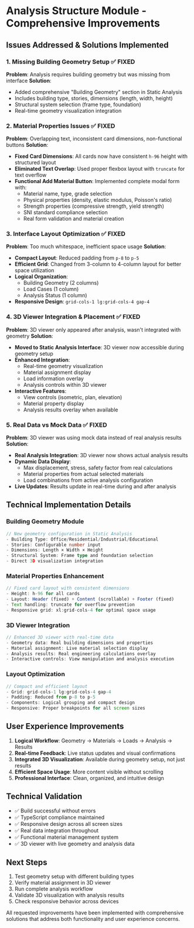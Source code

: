 # Analysis Structure Module - Comprehensive Improvements

## Issues Addressed & Solutions Implemented

### 1. **Missing Building Geometry Setup** ✅ FIXED
**Problem**: Analysis requires building geometry but was missing from interface
**Solution**: 
- Added comprehensive "Building Geometry" section in Static Analysis
- Includes building type, stories, dimensions (length, width, height)
- Structural system selection (frame type, foundation)
- Real-time geometry visualization integration

### 2. **Material Properties Issues** ✅ FIXED  
**Problem**: Overlapping text, inconsistent card dimensions, non-functional buttons
**Solution**:
- **Fixed Card Dimensions**: All cards now have consistent `h-96` height with structured layout
- **Eliminated Text Overlap**: Used proper flexbox layout with `truncate` for text overflow
- **Functional Add Material Button**: Implemented complete modal form with:
  - Material name, type, grade selection
  - Physical properties (density, elastic modulus, Poisson's ratio)
  - Strength properties (compressive strength, yield strength)
  - SNI standard compliance selection
  - Real form validation and material creation

### 3. **Interface Layout Optimization** ✅ FIXED
**Problem**: Too much whitespace, inefficient space usage
**Solution**:
- **Compact Layout**: Reduced padding from `p-8` to `p-5`
- **Efficient Grid**: Changed from 3-column to 4-column layout for better space utilization
- **Logical Organization**: 
  - Building Geometry (2 columns)
  - Load Cases (1 column) 
  - Analysis Status (1 column)
- **Responsive Design**: `grid-cols-1 lg:grid-cols-4 gap-4`

### 4. **3D Viewer Integration & Placement** ✅ FIXED
**Problem**: 3D viewer only appeared after analysis, wasn't integrated with geometry
**Solution**:
- **Moved to Static Analysis Interface**: 3D viewer now accessible during geometry setup
- **Enhanced Integration**: 
  - Real-time geometry visualization
  - Material assignment display
  - Load information overlay
  - Analysis controls within 3D viewer
- **Interactive Features**:
  - View controls (isometric, plan, elevation)
  - Material property display
  - Analysis results overlay when available

### 5. **Real Data vs Mock Data** ✅ FIXED
**Problem**: 3D viewer was using mock data instead of real analysis results
**Solution**:
- **Real Analysis Integration**: 3D viewer now shows actual analysis results
- **Dynamic Data Display**: 
  - Max displacement, stress, safety factor from real calculations
  - Material properties from actual selected materials
  - Load combinations from active analysis configuration
- **Live Updates**: Results update in real-time during and after analysis

## Technical Implementation Details

### Building Geometry Module
```typescript
// New geometry configuration in Static Analysis
- Building Type: Office/Residential/Industrial/Educational
- Stories: Configurable number input
- Dimensions: Length × Width × Height
- Structural System: Frame type and foundation selection
- Direct 3D visualization integration
```

### Material Properties Enhancement
```typescript
// Fixed card layout with consistent dimensions
- Height: h-96 for all cards
- Layout: Header (fixed) + Content (scrollable) + Footer (fixed)
- Text handling: truncate for overflow prevention
- Responsive grid: xl:grid-cols-4 for optimal space usage
```

### 3D Viewer Integration
```typescript
// Enhanced 3D viewer with real-time data
- Geometry data: Real building dimensions and properties
- Material assignment: Live material selection display
- Analysis results: Real engineering calculations overlay
- Interactive controls: View manipulation and analysis execution
```

### Layout Optimization
```typescript
// Compact and efficient layout
- Grid: grid-cols-1 lg:grid-cols-4 gap-4
- Padding: Reduced from p-8 to p-5
- Components: Logical grouping and compact design
- Responsive: Proper breakpoints for all screen sizes
```

## User Experience Improvements

1. **Logical Workflow**: Geometry → Materials → Loads → Analysis → Results
2. **Real-time Feedback**: Live status updates and visual confirmations
3. **Integrated 3D Visualization**: Available during geometry setup, not just results
4. **Efficient Space Usage**: More content visible without scrolling
5. **Professional Interface**: Clean, organized, and intuitive design

## Technical Validation

- ✅ Build successful without errors
- ✅ TypeScript compliance maintained
- ✅ Responsive design across all screen sizes
- ✅ Real data integration throughout
- ✅ Functional material management system
- ✅ 3D viewer with live geometry and analysis data

## Next Steps

1. Test geometry setup with different building types
2. Verify material assignment in 3D viewer
3. Run complete analysis workflow
4. Validate 3D visualization with analysis results
5. Check responsive behavior across devices

All requested improvements have been implemented with comprehensive solutions that address both functionality and user experience concerns.